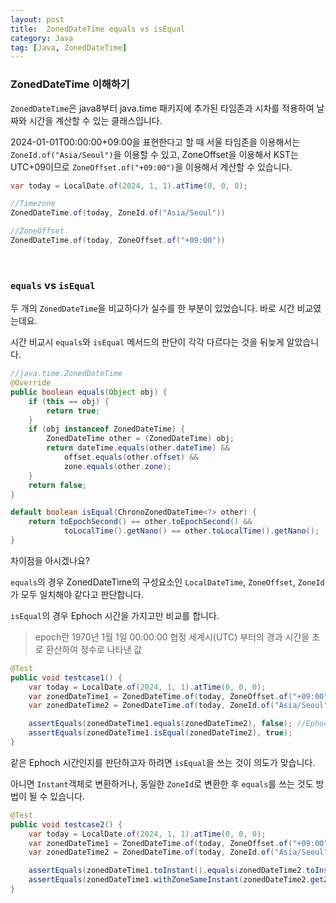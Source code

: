 ```yaml
---
layout: post
title:  ZonedDateTime equals vs isEqual
category: Java
tag: [Java, ZonedDateTime]
---
```


### ZonedDateTime 이해하기
`ZonedDateTime`은 java8부터 java.time 패키지에 추가된 타임존과 시차를 적용하여 날짜와 시간을 계산할 수 있는 클래스입니다.


2024-01-01T00:00:00+09:00을 표현한다고 할 때 서울 타임존을 이용해서는 `ZoneId.of("Asia/Seoul")`을 이용할 수 있고,
ZoneOffset을 이용해서 KST는 UTC+09이므로 `ZoneOffset.of("+09:00")`을 이용해서 계산할 수 있습니다.
```java
var today = LocalDate.of(2024, 1, 1).atTime(0, 0, 0);

//Timezone
ZonedDateTime.of(today, ZoneId.of("Asia/Seoul"))

//ZoneOffset
ZonedDateTime.of(today, ZoneOffset.of("+09:00"))
```

<br>

### `equals` vs `isEqual`
두 개의 `ZonedDateTime`을 비교하다가 실수를 한 부분이 있었습니다. 바로 시간 비교였는데요.

시간 비교시 `equals`와 `isEqual` 메서드의 판단이 각각 다르다는 것을 뒤늦게 알았습니다.

```java
//java.time.ZonedDateTime
@Override
public boolean equals(Object obj) {
    if (this == obj) {
        return true;
    }
    if (obj instanceof ZonedDateTime) {
        ZonedDateTime other = (ZonedDateTime) obj;
        return dateTime.equals(other.dateTime) &&
            offset.equals(other.offset) &&
            zone.equals(other.zone);
    }
    return false;
}

default boolean isEqual(ChronoZonedDateTime<?> other) {
    return toEpochSecond() == other.toEpochSecond() &&
            toLocalTime().getNano() == other.toLocalTime().getNano();
}
```

차이점을 아시겠나요?

`equals`의 경우 ZonedDateTime의 구성요소인 `LocalDateTime`, `ZoneOffset`, `ZoneId`가 모두 일치해야 같다고 판단합니다.

`isEqual`의 경우 Ephoch 시간을 가지고만 비교를 합니다.

> epoch란 1970년 1월 1일 00:00:00 협정 세계시(UTC) 부터의 경과 시간을 초로 환산하여 정수로 나타낸 값

```java
@Test
public void testcase1() {
    var today = LocalDate.of(2024, 1, 1).atTime(0, 0, 0);
    var zonedDateTime1 = ZonedDateTime.of(today, ZoneOffset.of("+09:00")); //ZoneId=+09:00
    var zonedDateTime2 = ZonedDateTime.of(today, ZoneId.of("Asia/Seoul")); //ZoneId=Asia/Seoul

    assertEquals(zonedDateTime1.equals(zonedDateTime2), false); //Ephoch 시간이 같더라도 zoneId가 다르기 때문에 다르다고 판단
    assertEquals(zonedDateTime1.isEqual(zonedDateTime2), true);
}
```
같은 Ephoch 시간인지를 판단하고자 하려면 `isEqual`을 쓰는 것이 의도가 맞습니다.

아니면 `Instant`객체로 변환하거나, 동일한 `ZoneId`로 변환한 후 `equals`를 쓰는 것도 방법이 될 수 있습니다.

```java
@Test
public void testcase2() {
    var today = LocalDate.of(2024, 1, 1).atTime(0, 0, 0);
    var zonedDateTime1 = ZonedDateTime.of(today, ZoneOffset.of("+09:00"));
    var zonedDateTime2 = ZonedDateTime.of(today, ZoneId.of("Asia/Seoul"));

    assertEquals(zonedDateTime1.toInstant().equals(zonedDateTime2.toInstant()), true);
    assertEquals(zonedDateTime1.withZoneSameInstant(zonedDateTime2.getZone()).equals(zonedDateTime2), true);
}
```

